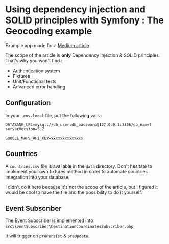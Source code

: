 # Using dependency injection and SOLID principles with Symfony : The Geocoding example

Example app made for a [Medium article](https://medium.com/@lucas.delobelle/dependency-injection-and-solid-principles-with-symfony-the-geocoding-example-f18ad08ed20b?source=friends_link&sk=e7bd2f466e1b9b885754678c47a9027f).

The scope of the article is **only** Dependency Injection & SOLID principles. That's why you won't find :

- Authentication system
- Fixtures
- Unit/Functional tests
- Advanced error handling

## Configuration

In your `.env.local` file, put the following vars :

```env
DATABASE_URL=mysql://db_user:db_password@127.0.0.1:3306/db_name?serverVersion=5.7

GOOGLE_MAPS_API_KEY=xxxxxxxxxxxxxx
```

## Countries

A `countries.csv` file is available in the `data` directory. Don't hesitate to implement your own fixtures method in order to automate countries integration into your database.

I didn't do it here because it's not the scope of the article, but I figured it would be cool to have the file and the possibility to do it yourself.

## Event Subscriber

The Event Subscriber is implemented into `src\EventSubscriber\DestinationCoordinatesSubscriber.php`.

It will trigger on `prePersist` & `preUpdate`.
